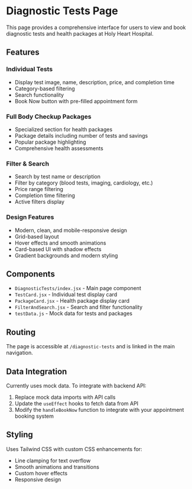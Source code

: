 # Diagnostic Tests Page

This page provides a comprehensive interface for users to view and book diagnostic tests and health packages at Holy Heart Hospital.

## Features

### Individual Tests
- Display test image, name, description, price, and completion time
- Category-based filtering
- Search functionality
- Book Now button with pre-filled appointment form

### Full Body Checkup Packages
- Specialized section for health packages
- Package details including number of tests and savings
- Popular package highlighting
- Comprehensive health assessments

### Filter & Search
- Search by test name or description
- Filter by category (blood tests, imaging, cardiology, etc.)
- Price range filtering
- Completion time filtering
- Active filters display

### Design Features
- Modern, clean, and mobile-responsive design
- Grid-based layout
- Hover effects and smooth animations
- Card-based UI with shadow effects
- Gradient backgrounds and modern styling

## Components

- `DiagnosticTests/index.jsx` - Main page component
- `TestCard.jsx` - Individual test display card
- `PackageCard.jsx` - Health package display card
- `FilterAndSearch.jsx` - Search and filter functionality
- `testData.js` - Mock data for tests and packages

## Routing

The page is accessible at `/diagnostic-tests` and is linked in the main navigation.

## Data Integration

Currently uses mock data. To integrate with backend API:

1. Replace mock data imports with API calls
2. Update the `useEffect` hooks to fetch data from API
3. Modify the `handleBookNow` function to integrate with your appointment booking system

## Styling

Uses Tailwind CSS with custom CSS enhancements for:
- Line clamping for text overflow
- Smooth animations and transitions
- Custom hover effects
- Responsive design
